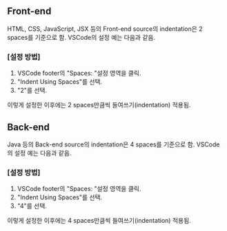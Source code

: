 ## Front-end

HTML, CSS, JavaScript, JSX 등의 Front-end source의 indentation은 2 spaces를 기준으로 함. VSCode의 설정 예는 다음과 같음.

### [설정 방법]

1. VSCode footer의 "Spaces: "설정 영역을 클릭.
2. "Indent Using Spaces"를 선택.
3. "2"를 선택.

이렇게 설정한 이후에는 2 spaces만큼씩 들여쓰기(indentation) 적용됨.

## Back-end

Java 등의 Back-end source의 indentation은 4 spaces를 기준으로 함. VSCode의 설정 예는 다음과 같음.

### [설정 방법]

1. VSCode footer의 "Spaces: "설정 영역을 클릭.
2. "Indent Using Spaces"를 선택.
3. "4"를 선택.

이렇게 설정한 이후에는 4 spaces만큼씩 들여쓰기(indentation) 적용됨.
